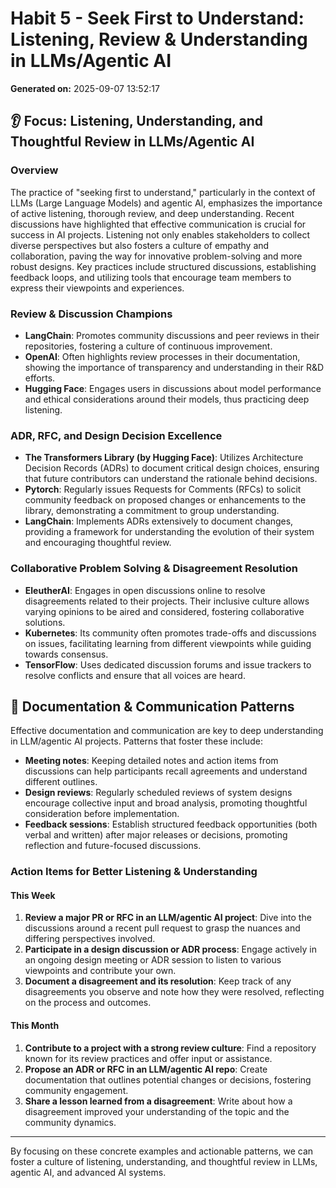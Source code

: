 # Habit 5 - Seek First to Understand: Listening, Review & Understanding in LLMs/Agentic AI

**Generated on:** 2025-09-07 13:52:17

## 👂 Focus: Listening, Understanding, and Thoughtful Review in LLMs/Agentic AI

### Overview
The practice of "seeking first to understand," particularly in the context of LLMs (Large Language Models) and agentic AI, emphasizes the importance of active listening, thorough review, and deep understanding. Recent discussions have highlighted that effective communication is crucial for success in AI projects. Listening not only enables stakeholders to collect diverse perspectives but also fosters a culture of empathy and collaboration, paving the way for innovative problem-solving and more robust designs. Key practices include structured discussions, establishing feedback loops, and utilizing tools that encourage team members to express their viewpoints and experiences.

### Review & Discussion Champions
- **LangChain**: Promotes community discussions and peer reviews in their repositories, fostering a culture of continuous improvement.
- **OpenAI**: Often highlights review processes in their documentation, showing the importance of transparency and understanding in their R&D efforts.
- **Hugging Face**: Engages users in discussions about model performance and ethical considerations around their models, thus practicing deep listening.

### ADR, RFC, and Design Decision Excellence
- **The Transformers Library (by Hugging Face)**: Utilizes Architecture Decision Records (ADRs) to document critical design choices, ensuring that future contributors can understand the rationale behind decisions.
- **Pytorch**: Regularly issues Requests for Comments (RFCs) to solicit community feedback on proposed changes or enhancements to the library, demonstrating a commitment to group understanding.
- **LangChain**: Implements ADRs extensively to document changes, providing a framework for understanding the evolution of their system and encouraging thoughtful review.

### Collaborative Problem Solving & Disagreement Resolution
- **EleutherAI**: Engages in open discussions online to resolve disagreements related to their projects. Their inclusive culture allows varying opinions to be aired and considered, fostering collaborative solutions.
- **Kubernetes**: Its community often promotes trade-offs and discussions on issues, facilitating learning from different viewpoints while guiding towards consensus.
- **TensorFlow**: Uses dedicated discussion forums and issue trackers to resolve conflicts and ensure that all voices are heard.

## 📝 Documentation & Communication Patterns
Effective documentation and communication are key to deep understanding in LLM/agentic AI projects. Patterns that foster these include:
- **Meeting notes**: Keeping detailed notes and action items from discussions can help participants recall agreements and understand different outlines.
- **Design reviews**: Regularly scheduled reviews of system designs encourage collective input and broad analysis, promoting thoughtful consideration before implementation.
- **Feedback sessions**: Establish structured feedback opportunities (both verbal and written) after major releases or decisions, promoting reflection and future-focused discussions.

### Action Items for Better Listening & Understanding

#### This Week
1. **Review a major PR or RFC in an LLM/agentic AI project**: Dive into the discussions around a recent pull request to grasp the nuances and differing perspectives involved.
2. **Participate in a design discussion or ADR process**: Engage actively in an ongoing design meeting or ADR session to listen to various viewpoints and contribute your own.
3. **Document a disagreement and its resolution**: Keep track of any disagreements you observe and note how they were resolved, reflecting on the process and outcomes.

#### This Month
1. **Contribute to a project with a strong review culture**: Find a repository known for its review practices and offer input or assistance.
2. **Propose an ADR or RFC in an LLM/agentic AI repo**: Create documentation that outlines potential changes or decisions, fostering community engagement.
3. **Share a lesson learned from a disagreement**: Write about how a disagreement improved your understanding of the topic and the community dynamics.

---

By focusing on these concrete examples and actionable patterns, we can foster a culture of listening, understanding, and thoughtful review in LLMs, agentic AI, and advanced AI systems.